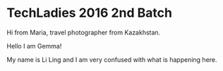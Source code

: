 # TechLadies 2016 2nd Batch

Hi from Maria, travel photographer from Kazakhstan.

Hello I am Gemma!

My name is Li Ling and I am very confused with what is happening here. 
